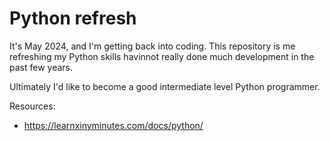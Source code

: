 # Python refresh
It's May 2024, and I'm getting back into coding. This repository is me refreshing my Python skills havinnot really done much development in the past few years.

Ultimately I'd like to become a good intermediate level Python programmer.

Resources:
- https://learnxinyminutes.com/docs/python/
